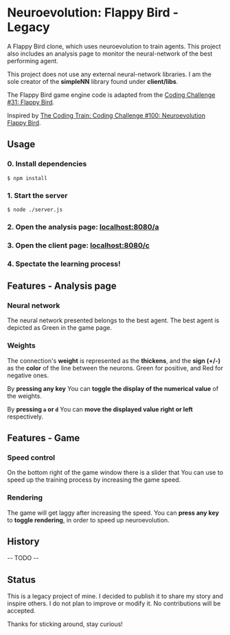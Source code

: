 # Neuroevolution: Flappy Bird - Legacy

A Flappy Bird clone, which uses neuroevolution to train agents. This project also includes an analysis page to monitor the neural-network of the best performing agent.

This project does not use any external neural-network libraries. I am the sole creator of the **simpleNN** library found under **client/libs**.

The Flappy Bird game engine code is adapted from the [Coding Challenge #31: Flappy Bird](https://www.youtube.com/watch?v=cXgA1d_E-jY).

Inspired by [The Coding Train: Coding Challenge #100: Neuroevolution Flappy Bird](https://www.youtube.com/watch?v=c6y21FkaUqw).

## Usage

### 0. Install dependencies

```console
$ npm install
```

### 1. Start the server

```console
$ node ./server.js
```

### 2. Open the analysis page: [localhost:8080/a](http://localhost:8080/a)

### 3. Open the client page: [localhost:8080/c](http://localhost:8080/c)

### 4. Spectate the learning process!

## Features - Analysis page

### Neural network

The neural network presented belongs to the best agent. The best agent is depicted as Green in the game page.

### Weights

The connection's **weight** is represented as the **thickens**, and the **sign (+/-)** as the **color** of the line between the neurons. Green for positive, and Red for negative ones.

By **pressing any key** You can **toggle the display of the numerical value** of the weights.

By **pressing `a` or `d`** You can **move the displayed value right or left** respectively.

## Features - Game

### Speed control

On the bottom right of the game window there is a slider that You can use to speed up the training process by increasing the game speed.

### Rendering

The game will get laggy after increasing the speed. You can **press any key** to **toggle rendering**, in order to speed up neuroevolution.

## History

-- TODO --

## Status

This is a legacy project of mine. I decided to publish it to share my story and inspire others. I do not plan to improve or modify it. No contributions will be accepted.

Thanks for sticking around, stay curious!
